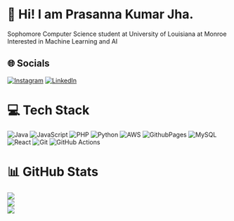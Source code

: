 # 💫 Hi! I am Prasanna Kumar Jha.
Sophomore Computer Science student at University of Louisiana at Monroe<br>Interested in Machine Learning and AI


## 🌐 Socials
[![Instagram](https://img.shields.io/badge/Instagram-%23E4405F.svg?logo=Instagram&logoColor=white)](https://instagram.com/prasanna.jha.401) [![LinkedIn](https://img.shields.io/badge/LinkedIn-%230077B5.svg?logo=linkedin&logoColor=white)](https://linkedin.com/in/prasanna-kumar-jha-77b82230a) 

# 💻 Tech Stack
![Java](https://img.shields.io/badge/java-%23ED8B00.svg?style=for-the-badge&logo=openjdk&logoColor=white) ![JavaScript](https://img.shields.io/badge/javascript-%23323330.svg?style=for-the-badge&logo=javascript&logoColor=%23F7DF1E) ![PHP](https://img.shields.io/badge/php-%23777BB4.svg?style=for-the-badge&logo=php&logoColor=white) ![Python](https://img.shields.io/badge/python-3670A0?style=for-the-badge&logo=python&logoColor=ffdd54) ![AWS](https://img.shields.io/badge/AWS-%23FF9900.svg?style=for-the-badge&logo=amazon-aws&logoColor=white) ![GithubPages](https://img.shields.io/badge/github%20pages-121013?style=for-the-badge&logo=github&logoColor=white) ![MySQL](https://img.shields.io/badge/mysql-4479A1.svg?style=for-the-badge&logo=mysql&logoColor=white) ![React](https://img.shields.io/badge/react-%2320232a.svg?style=for-the-badge&logo=react&logoColor=%2361DAFB) ![Git](https://img.shields.io/badge/git-%23F05033.svg?style=for-the-badge&logo=git&logoColor=white) ![GitHub Actions](https://img.shields.io/badge/github%20actions-%232671E5.svg?style=for-the-badge&logo=githubactions&logoColor=white)

# 📊 GitHub Stats
![](https://github-readme-stats.vercel.app/api?username=Prasanna401623&theme=github_dark&hide_border=false&include_all_commits=false&count_private=false)<br/>
![](https://github-readme-streak-stats.herokuapp.com/?user=Prasanna401623&theme=github_dark&hide_border=false)<br/>
![](https://github-readme-stats.vercel.app/api/top-langs/?username=Prasanna401623&theme=github_dark&hide_border=false&include_all_commits=false&count_private=false&layout=compact)

<!-- Proudly created with GPRM ( https://gprm.itsvg.in ) -->
